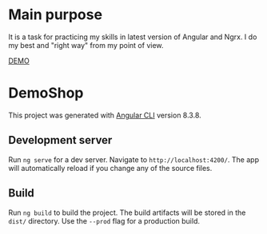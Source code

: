 # Main purpose

It is a task for practicing my skills in latest version of Angular and Ngrx. I do my best and "right way" from my point of view.

[DEMO](https://demo-product-shop.herokuapp.com)

# DemoShop

This project was generated with [Angular CLI](https://github.com/angular/angular-cli) version 8.3.8.

## Development server

Run `ng serve` for a dev server. Navigate to `http://localhost:4200/`. The app will automatically reload if you change any of the source files.

## Build

Run `ng build` to build the project. The build artifacts will be stored in the `dist/` directory. Use the `--prod` flag for a production build.

